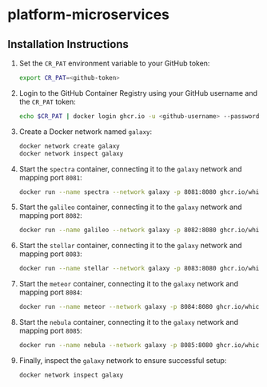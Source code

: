 # platform-microservices

## Installation Instructions

1. Set the `CR_PAT` environment variable to your GitHub token:

   ```bash
   export CR_PAT=<github-token>
   ```

2. Login to the GitHub Container Registry using your GitHub username and the `CR_PAT` token:

   ```bash
   echo $CR_PAT | docker login ghcr.io -u <github-username> --password-stdin
   ```

3. Create a Docker network named `galaxy`:

   ```bash
   docker network create galaxy
   docker network inspect galaxy
   ```

4. Start the `spectra` container, connecting it to the `galaxy` network and mapping port `8081`:

   ```bash
   docker run --name spectra --network galaxy -p 8081:8080 ghcr.io/whichlicense/platform-microservices/spectra:0.9.1
   ```

5. Start the `galileo` container, connecting it to the `galaxy` network and mapping port `8082`:

   ```bash
   docker run --name galileo --network galaxy -p 8082:8080 ghcr.io/whichlicense/platform-microservices/galileo:0.9.1
   ```

6. Start the `stellar` container, connecting it to the `galaxy` network and mapping port `8083`:

   ```bash
   docker run --name stellar --network galaxy -p 8083:8080 ghcr.io/whichlicense/platform-microservices/stellar:0.9.1
   ```

7. Start the `meteor` container, connecting it to the `galaxy` network and mapping port `8084`:

   ```bash
   docker run --name meteor --network galaxy -p 8084:8080 ghcr.io/whichlicense/platform-microservices/meteor:0.9.1
   ```

8. Start the `nebula` container, connecting it to the `galaxy` network and mapping port `8085`:

   ```bash
   docker run --name nebula --network galaxy -p 8085:8080 ghcr.io/whichlicense/platform-microservices/nebula:0.9.1
   ```

9. Finally, inspect the `galaxy` network to ensure successful setup:

   ```bash
   docker network inspect galaxy
   ```
